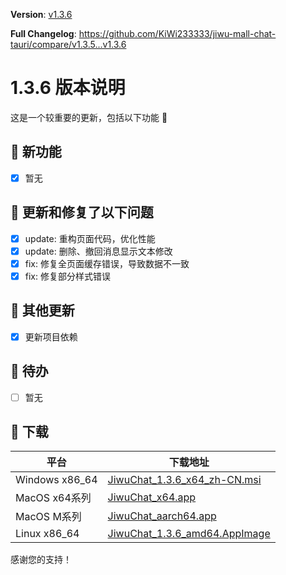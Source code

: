 **Version**: [v1.3.6](https://github.com/KiWi233333/jiwu-mall-chat-tauri/blob/main/.github/releasemd/v1.3.6.md)

**Full Changelog**: <https://github.com/KiWi233333/jiwu-mall-chat-tauri/compare/v1.3.5...v1.3.6>

# 1.3.6 版本说明

这是一个较重要的更新，包括以下功能 🧪

## 🔮 新功能

- [x] 暂无

## 🔨 更新和修复了以下问题

- [x] update: 重构页面代码，优化性能
- [x] update: 删除、撤回消息显示文本修改
- [x] fix: 修复全页面缓存错误，导致数据不一致
- [x] fix: 修复部分样式错误

## 🧿 其他更新

- [x] 更新项目依赖

## 📌 待办

- [ ] 暂无

## 🧪 下载

| 平台 | 下载地址 |
| --- | --- |
| Windows x86_64 | [JiwuChat_1.3.6_x64_zh-CN.msi](https://github.com/KiWi233333/jiwu-mall-chat-tauri/releases/download/v1.3.6/JiwuChat_1.3.6_x64_zh-CN.msi) |
| MacOS x64系列 | [JiwuChat_x64.app](https://github.com/KiWi233333/jiwu-mall-chat-tauri/releases/download/v1.3.6/JiwuChat_x64.app) |
| MacOS M系列 | [JiwuChat_aarch64.app](https://github.com/KiWi233333/jiwu-mall-chat-tauri/releases/download/v1.3.6/JiwuChat_aarch64.app) |
| Linux x86_64 | [JiwuChat_1.3.6_amd64.AppImage](https://github.com/KiWi233333/jiwu-mall-chat-tauri/releases/download/v1.3.6/JiwuChat_1.3.6_amd64.AppImage) |

感谢您的支持！
